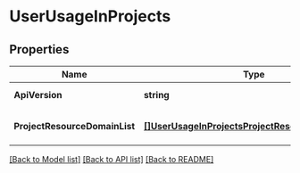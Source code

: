 # UserUsageInProjects

## Properties
Name | Type | Description | Notes
------------ | ------------- | ------------- | -------------
**ApiVersion** | **string** |  | [default to null]
**ProjectResourceDomainList** | [**[]UserUsageInProjectsProjectResourceDomainList**](user_usage_in_projects_project_resource_domain_list.md) |  | [optional] [default to null]

[[Back to Model list]](../README.md#documentation-for-models) [[Back to API list]](../README.md#documentation-for-api-endpoints) [[Back to README]](../README.md)


